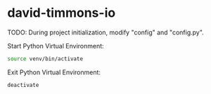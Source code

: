 # david-timmons-io

TODO: During project initialization, modify "config" and "config.py".

Start Python Virtual Environment:

```Bash
source venv/bin/activate
```

Exit Python Virtual Environment:

```Bash
deactivate
```
